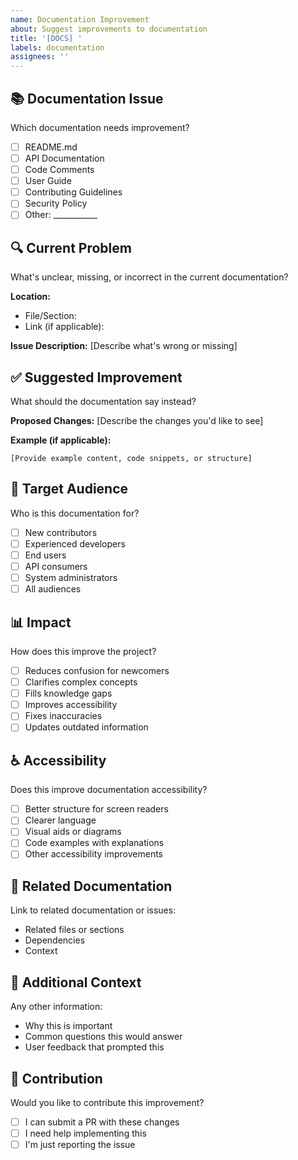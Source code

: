 ```yaml
---
name: Documentation Improvement
about: Suggest improvements to documentation
title: '[DOCS] '
labels: documentation
assignees: ''
---
```


## 📚 Documentation Issue

Which documentation needs improvement?
- [ ] README.md
- [ ] API Documentation
- [ ] Code Comments
- [ ] User Guide
- [ ] Contributing Guidelines
- [ ] Security Policy
- [ ] Other: ___________

## 🔍 Current Problem

What's unclear, missing, or incorrect in the current documentation?

**Location:**
- File/Section: 
- Link (if applicable):

**Issue Description:**
[Describe what's wrong or missing]

## ✅ Suggested Improvement

What should the documentation say instead?

**Proposed Changes:**
[Describe the changes you'd like to see]

**Example (if applicable):**
```
[Provide example content, code snippets, or structure]
```

## 🎯 Target Audience

Who is this documentation for?
- [ ] New contributors
- [ ] Experienced developers
- [ ] End users
- [ ] API consumers
- [ ] System administrators
- [ ] All audiences

## 📊 Impact

How does this improve the project?
- [ ] Reduces confusion for newcomers
- [ ] Clarifies complex concepts
- [ ] Fills knowledge gaps
- [ ] Improves accessibility
- [ ] Fixes inaccuracies
- [ ] Updates outdated information

## ♿ Accessibility

Does this improve documentation accessibility?
- [ ] Better structure for screen readers
- [ ] Clearer language
- [ ] Visual aids or diagrams
- [ ] Code examples with explanations
- [ ] Other accessibility improvements

## 🔗 Related Documentation

Link to related documentation or issues:
- Related files or sections
- Dependencies
- Context

## 📝 Additional Context

Any other information:
- Why this is important
- Common questions this would answer
- User feedback that prompted this

## 🤝 Contribution

Would you like to contribute this improvement?
- [ ] I can submit a PR with these changes
- [ ] I need help implementing this
- [ ] I'm just reporting the issue
